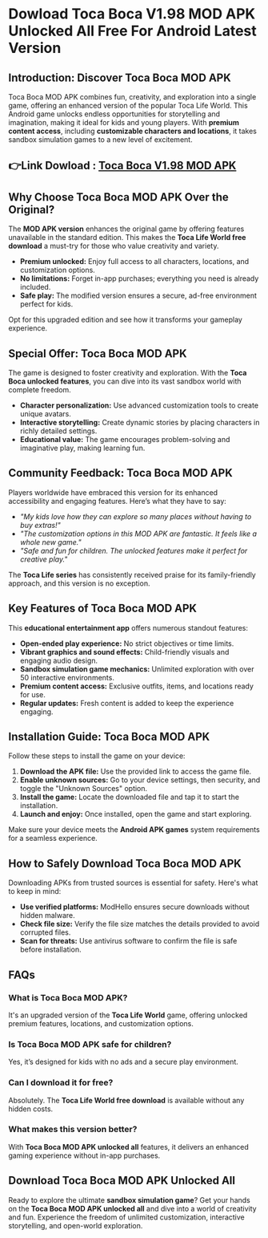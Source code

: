 # Dowload Toca Boca V1.98 MOD APK Unlocked All Free For Android Latest Version

## Introduction: Discover Toca Boca MOD APK  

Toca Boca MOD APK combines fun, creativity, and exploration into a single game, offering an enhanced version of the popular Toca Life World. This Android game unlocks endless opportunities for storytelling and imagination, making it ideal for kids and young players. With **premium content access**, including **customizable characters and locations**, it takes sandbox simulation games to a new level of excitement.  


## 👉Link Dowload : [Toca Boca V1.98 MOD APK](https://modhello.com/toca-boca-world/)

## Why Choose Toca Boca MOD APK Over the Original?  

The **MOD APK version** enhances the original game by offering features unavailable in the standard edition. This makes the **Toca Life World free download** a must-try for those who value creativity and variety.  

- **Premium unlocked:** Enjoy full access to all characters, locations, and customization options.  
- **No limitations:** Forget in-app purchases; everything you need is already included.  
- **Safe play:** The modified version ensures a secure, ad-free environment perfect for kids.  

Opt for this upgraded edition and see how it transforms your gameplay experience.  

## Special Offer: Toca Boca MOD APK  

The game is designed to foster creativity and exploration. With the **Toca Boca unlocked features**, you can dive into its vast sandbox world with complete freedom.  

- **Character personalization:** Use advanced customization tools to create unique avatars.  
- **Interactive storytelling:** Create dynamic stories by placing characters in richly detailed settings.  
- **Educational value:** The game encourages problem-solving and imaginative play, making learning fun.  

## Community Feedback: Toca Boca MOD APK  

Players worldwide have embraced this version for its enhanced accessibility and engaging features. Here’s what they have to say:  

- *"My kids love how they can explore so many places without having to buy extras!"*  
- *"The customization options in this MOD APK are fantastic. It feels like a whole new game."*  
- *"Safe and fun for children. The unlocked features make it perfect for creative play."*  

The **Toca Life series** has consistently received praise for its family-friendly approach, and this version is no exception.  

## Key Features of Toca Boca MOD APK  

This **educational entertainment app** offers numerous standout features:  

- **Open-ended play experience:** No strict objectives or time limits.  
- **Vibrant graphics and sound effects:** Child-friendly visuals and engaging audio design.  
- **Sandbox simulation game mechanics:** Unlimited exploration with over 50 interactive environments.  
- **Premium content access:** Exclusive outfits, items, and locations ready for use.  
- **Regular updates:** Fresh content is added to keep the experience engaging.  

## Installation Guide: Toca Boca MOD APK  

Follow these steps to install the game on your device:  

1. **Download the APK file:** Use the provided link to access the game file.  
2. **Enable unknown sources:** Go to your device settings, then security, and toggle the "Unknown Sources" option.  
3. **Install the game:** Locate the downloaded file and tap it to start the installation.  
4. **Launch and enjoy:** Once installed, open the game and start exploring.  

Make sure your device meets the **Android APK games** system requirements for a seamless experience.  

## How to Safely Download Toca Boca MOD APK  

Downloading APKs from trusted sources is essential for safety. Here's what to keep in mind:  

- **Use verified platforms:** ModHello ensures secure downloads without hidden malware.  
- **Check file size:** Verify the file size matches the details provided to avoid corrupted files.  
- **Scan for threats:** Use antivirus software to confirm the file is safe before installation.  

## FAQs  

### What is Toca Boca MOD APK?  
It's an upgraded version of the **Toca Life World** game, offering unlocked premium features, locations, and customization options.  

### Is Toca Boca MOD APK safe for children?  
Yes, it’s designed for kids with no ads and a secure play environment.  

### Can I download it for free?  
Absolutely. The **Toca Life World free download** is available without any hidden costs.  

### What makes this version better?  
With **Toca Boca MOD APK unlocked all** features, it delivers an enhanced gaming experience without in-app purchases.  

## Download Toca Boca MOD APK Unlocked All  

Ready to explore the ultimate **sandbox simulation game**? Get your hands on the **Toca Boca MOD APK unlocked all** and dive into a world of creativity and fun. Experience the freedom of unlimited customization, interactive storytelling, and open-world exploration.  
